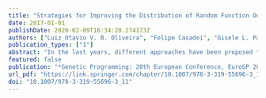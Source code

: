 ```yaml
---
title: "Strategies for Improving the Distribution of Random Function Outputs in GSGP"
date: 2017-01-01
publishDate: 2020-02-09T16:34:20.274173Z
authors: ["Luiz Otavio V. B. Oliveira", "Felipe Casadei", "Gisele L. Pappa"]
publication_types: ["1"]
abstract: "In the last years, different approaches have been proposed to introduce semantic information to genetic programming. In particular, the geometric semantic genetic programming (GSGP) and the interesting properties of its evolutionary operators have gotten the attention of the community. This paper is interested in the use of GSGP to solve symbolic regression problems, where semantics is defined by the output set generated by a given individual when applied to the training cases. In this scenario, both mutation and crossover operators defined with fitness function based on Manhattan distance use randomly built functions to generate offspring. However, the outputs of these random functions are not guaranteed to be uniformly distributed in the semantic space, as the functions are generated considering the syntactic space. We hypothesize that the non-uniformity of the semantics of these functions may bias the search, and propose three different standard normalization techniques to improve the distribution of the outputs of these random functions over the semantic space. The results are compared with a popular strategy that uses a logistic function as a wrapper to the outputs, and show that the strategies tested can improve the results of the previous method. The experimental analysis also indicates that a more uniform distribution of the semantics of these functions does not necessarily imply in better results in terms of test error."
featured: false
publication: "*Genetic Programming: 20th European Conference, EuroGP 2017, Amsterdam, The Netherlands, April 19-21, 2017, Proceedings*"
url_pdf: "https://link.springer.com/chapter/10.1007/978-3-319-55696-3_11"
doi: "10.1007/978-3-319-55696-3_11"
---
```


